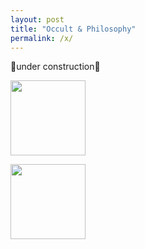 ```yaml
---
layout: post
title: "Occult & Philosophy"
permalink: /x/
---
```


🚧under construction🚧

[<img src="https://libgen.is/book/index.php?md5=A9FF59B4AB929CCCFBBE130C7E3CD8CE" height=120 >](https://libgen.is/book/index.php?md5=C692717FC61C8133BA008BE26AABB084)

[<img src="https://libgen.is/book/index.php?md5=A9FF59B4AB929CCCFBBE130C7E3CD8CE" height=120 >](https://libgen.is/book/index.php?md5=C692717FC61C8133BA008BE26AABB084)
